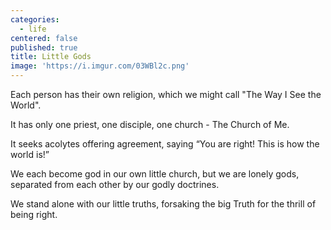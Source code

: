```yaml
---
categories:
  - life
centered: false
published: true
title: Little Gods
image: 'https://i.imgur.com/03WBl2c.png'
---
```

Each person 
has their own religion,
which we might call 
"The Way I See the World".

It has only
one priest,
one disciple,
one church -
The Church of Me.

It seeks acolytes
offering agreement,
saying “You are right!
This is how the world is!”

We each become god
in our own little church,
but we are lonely gods,
separated from each other
by our godly doctrines.

We stand alone
with our little truths,
forsaking the big Truth
for the thrill of being right.
